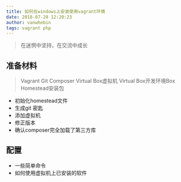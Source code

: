 ```yaml
---
title: 如何在windows上安装使用vagrant环境
date: 2018-07-20 12:20:23
author: vanwhebin
tags: vagrant php
---
```


> 在迷惘中坚持，在交流中成长




## 准备材料
> Vagrant
> Git
> Composer
> Virtual Box虚拟机
> Virtual Box开发环境Box
> Homestead安装包

- 初始化homestead文件
- 生成git 密匙
- 添加虚拟机
- 修正版本
- 确认composer完全加载了第三方库

## 配置
- 一些简单命令
- 如何使用虚拟机上已安装的软件